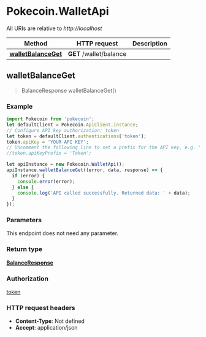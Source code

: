 # Pokecoin.WalletApi

All URIs are relative to *http://localhost*

Method | HTTP request | Description
------------- | ------------- | -------------
[**walletBalanceGet**](WalletApi.md#walletBalanceGet) | **GET** /wallet/balance | 



## walletBalanceGet

> BalanceResponse walletBalanceGet()



### Example

```javascript
import Pokecoin from 'pokecoin';
let defaultClient = Pokecoin.ApiClient.instance;
// Configure API key authorization: token
let token = defaultClient.authentications['token'];
token.apiKey = 'YOUR API KEY';
// Uncomment the following line to set a prefix for the API key, e.g. "Token" (defaults to null)
//token.apiKeyPrefix = 'Token';

let apiInstance = new Pokecoin.WalletApi();
apiInstance.walletBalanceGet((error, data, response) => {
  if (error) {
    console.error(error);
  } else {
    console.log('API called successfully. Returned data: ' + data);
  }
});
```

### Parameters

This endpoint does not need any parameter.

### Return type

[**BalanceResponse**](BalanceResponse.md)

### Authorization

[token](../README.md#token)

### HTTP request headers

- **Content-Type**: Not defined
- **Accept**: application/json

